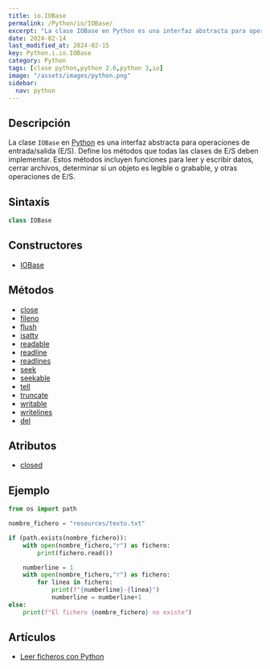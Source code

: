 ```yaml
---
title: io.IOBase
permalink: /Python/io/IOBase/
excerpt: "La clase IOBase en Python es una interfaz abstracta para operaciones de entrada/salida (E/S) en Python, incluyendo funciones para leer y escribir datos, cerrar archivos y otras operaciones de E/S."
date: 2024-02-14
last_modified_at: 2024-02-15
key: Python.i.io.IOBase
category: Python
tags: [clase python,python 2.6,python 3,io]
image: "/assets/images/python.png"
sidebar:
  nav: python
---
```


## Descripción


La clase `IOBase` en [Python](https://www.manualweb.net/python/) es una interfaz abstracta para operaciones de entrada/salida (E/S). Define los métodos que todas las clases de E/S deben implementar. Estos métodos incluyen funciones para leer y escribir datos, cerrar archivos, determinar si un objeto es legible o grabable, y otras operaciones de E/S.


## Sintaxis


```python
class IOBase
```


## Constructores

- [IOBase](https://www.w3api.com/Python/io/IOBase/IOBase/)

## Métodos

- [close](https://www.w3api.com/Python/io/IOBase/close/)
- [fileno](https://www.w3api.com/Python/io/IOBase/fileno/)
- [flush](https://www.w3api.com/Python/io/IOBase/flush/)
- [isatty](https://www.w3api.com/Python/io/IOBase/isatty/)
- [readable](https://www.w3api.com/Python/io/IOBase/readable/)
- [readline](https://www.w3api.com/Python/io/IOBase/readline/)
- [readlines](https://www.w3api.com/Python/io/IOBase/readlines/)
- [seek](https://www.w3api.com/Python/io/IOBase/seek/)
- [seekable](https://www.w3api.com/Python/io/IOBase/seekable/)
- [tell](https://www.w3api.com/Python/io/IOBase/tell/)
- [truncate](https://www.w3api.com/Python/io/IOBase/truncate/)
- [writable](https://www.w3api.com/Python/io/IOBase/writable/)
- [writelines](https://www.w3api.com/Python/io/IOBase/writelines/)
- [del](https://www.w3api.com/Python/io/IOBase/__del__/)

## Atributos

- [closed](https://www.w3api.com/Python/io/IOBase/closed/)

## Ejemplo


```python
from os import path

nombre_fichero = "resources/texto.txt"

if (path.exists(nombre_fichero)):
    with open(nombre_fichero,"r") as fichero:
        print(fichero.read())

    numberline = 1
    with open(nombre_fichero,"r") as fichero:
        for linea in fichero:
            print(f"{numberline}-{linea}")            
            numberline = numberline+1
else:
    print(f"El fichero {nombre_fichero} no existe")
```


## Artículos

- [Leer ficheros con Python](https://lineadecodigo.com/python/leer-ficheros-con-python/)
